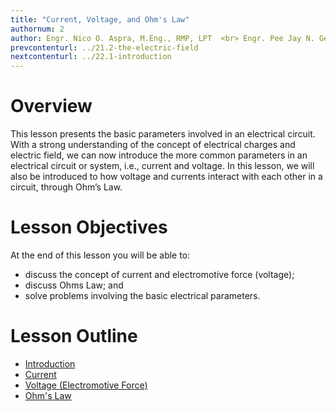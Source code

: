 ```yaml
---
title: "Current, Voltage, and Ohm's Law"
authornum: 2
author: Engr. Nico O. Aspra, M.Eng., RMP, LPT  <br> Engr. Pee Jay N. Gealone
prevcontenturl: ../21.2-the-electric-field
nextcontenturl: ../22.1-introduction
---
```




# Overview
This lesson presents the basic parameters involved in an electrical circuit. With a strong understanding of the concept of electrical charges and electric field, we can now introduce the more common parameters in an electrical circuit or system, i.e., current and voltage. In this lesson, we will also be introduced to how voltage and currents interact with each other in a circuit, through Ohm’s Law.



# Lesson Objectives
At the end of this lesson you will be able to:
- discuss the concept of current and electromotive force (voltage);
- discuss Ohms Law; and
- solve problems involving the basic electrical parameters.



# Lesson Outline
  - [Introduction](../22.1-introduction)
  - [Current](../22.2-current)
  - [Voltage (Electromotive Force)](../22.3-voltage-electromotive-force)
  - [Ohm's Law](../22.4-ohms-law)